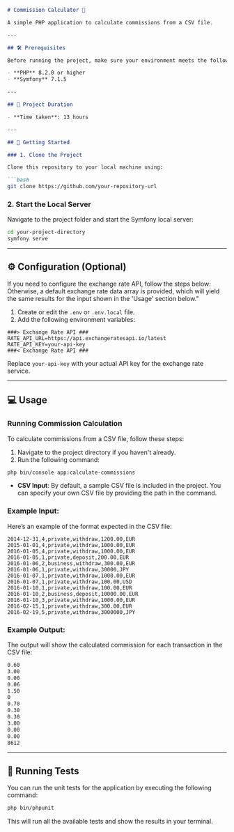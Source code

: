 ```markdown
# Commission Calculator 🛫

A simple PHP application to calculate commissions from a CSV file.

---

## 🛠️ Prerequisites

Before running the project, make sure your environment meets the following requirements:

- **PHP** 8.2.0 or higher
- **Symfony** 7.1.5

---

## 📅 Project Duration

- **Time taken**: 13 hours

---

## 🚀 Getting Started

### 1. Clone the Project

Clone this repository to your local machine using:

```bash
git clone https://github.com/your-repository-url
```

### 2. Start the Local Server

Navigate to the project folder and start the Symfony local server:

```bash
cd your-project-directory
symfony serve
```

---

## ⚙️ Configuration (Optional)

If you need to configure the exchange rate API, follow the steps below:
Otherwise, a default exchange rate data array is provided, which will yield the same results for the input shown in the 'Usage' section below."

1. Create or edit the `.env` or `.env.local` file.
2. Add the following environment variables:

```env
###> Exchange Rate API ###
RATE_API_URL=https://api.exchangeratesapi.io/latest
RATE_API_KEY=your-api-key
###< Exchange Rate API ###
```

Replace `your-api-key` with your actual API key for the exchange rate service.

---

## 💻 Usage

### Running Commission Calculation

To calculate commissions from a CSV file, follow these steps:

1. Navigate to the project directory if you haven't already.
2. Run the following command:

```bash
php bin/console app:calculate-commissions
```

- **CSV Input**: By default, a sample CSV file is included in the project. You can specify your own CSV file by providing the path in the command.

### Example Input:

Here’s an example of the format expected in the CSV file:

```csv
2014-12-31,4,private,withdraw,1200.00,EUR  
2015-01-01,4,private,withdraw,1000.00,EUR  
2016-01-05,4,private,withdraw,1000.00,EUR  
2016-01-05,1,private,deposit,200.00,EUR  
2016-01-06,2,business,withdraw,300.00,EUR  
2016-01-06,1,private,withdraw,30000,JPY  
2016-01-07,1,private,withdraw,1000.00,EUR  
2016-01-07,1,private,withdraw,100.00,USD  
2016-01-10,1,private,withdraw,100.00,EUR  
2016-01-10,2,business,deposit,10000.00,EUR  
2016-01-10,3,private,withdraw,1000.00,EUR  
2016-02-15,1,private,withdraw,300.00,EUR  
2016-02-19,5,private,withdraw,3000000,JPY  
```

### Example Output:

The output will show the calculated commission for each transaction in the CSV file:

```txt
0.60  
3.00  
0.00  
0.06  
1.50  
0  
0.70  
0.30  
0.30  
3.00  
0.00  
0.00  
8612
```

---

## 🧪 Running Tests

You can run the unit tests for the application by executing the following command:

```bash
php bin/phpunit
```

This will run all the available tests and show the results in your terminal.
